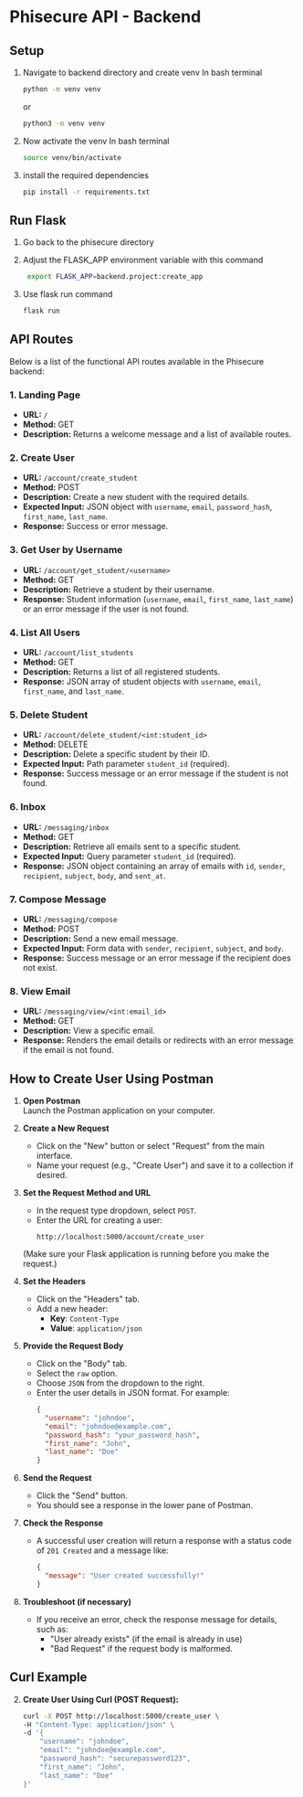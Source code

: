 # Phisecure API - Backend

## Setup

1. Navigate to backend directory and create venv
    In bash terminal
    ```bash
    python -m venv venv
    ```
   or
    ```bash
    python3 -m venv venv
    ```
3. Now activate the venv
    In bash terminal
    ```bash
    source venv/bin/activate
    ```
4. install the required dependencies
    ```bash
    pip install -r requirements.txt
    ```

## Run Flask

1. Go back to the phisecure directory

2. Adjust the FLASK_APP environment variable with this command
   ```bash
    export FLASK_APP=backend.project:create_app
   ```

3. Use flask run command
    ```bash
    flask run
    ```

## API Routes

Below is a list of the functional API routes available in the Phisecure backend:

### 1. Landing Page
   - **URL:** `/`
   - **Method:** GET
   - **Description:** Returns a welcome message and a list of available routes.

### 2. Create User
   - **URL:** `/account/create_student`
   - **Method:** POST
   - **Description:** Create a new student with the required details.
   - **Expected Input:** JSON object with `username`, `email`, `password_hash`, `first_name`, `last_name`.
   - **Response:** Success or error message.

### 3. Get User by Username
   - **URL:** `/account/get_student/<username>`
   - **Method:** GET
   - **Description:** Retrieve a student by their username.
   - **Response:** Student information (`username`, `email`, `first_name`, `last_name`) or an error message if the user is not found.

### 4. List All Users
   - **URL:** `/account/list_students`
   - **Method:** GET
   - **Description:** Returns a list of all registered students.
   - **Response:** JSON array of student objects with `username`, `email`, `first_name`, and `last_name`.

### 5. Delete Student
   - **URL:** `/account/delete_student/<int:student_id>`
   - **Method:** DELETE
   - **Description:** Delete a specific student by their ID.
   - **Expected Input:** Path parameter `student_id` (required).
   - **Response:** Success message or an error message if the student is not found.

### 6. Inbox
   - **URL:** `/messaging/inbox`
   - **Method:** GET
   - **Description:** Retrieve all emails sent to a specific student.
   - **Expected Input:** Query parameter `student_id` (required).
   - **Response:** JSON object containing an array of emails with `id`, `sender`, `recipient`, `subject`, `body`, and `sent_at`.

### 7. Compose Message
   - **URL:** `/messaging/compose`
   - **Method:** POST
   - **Description:** Send a new email message.
   - **Expected Input:** Form data with `sender`, `recipient`, `subject`, and `body`.
   - **Response:** Success message or an error message if the recipient does not exist.

### 8. View Email
   - **URL:** `/messaging/view/<int:email_id>`
   - **Method:** GET
   - **Description:** View a specific email.
   - **Response:** Renders the email details or redirects with an error message if the email is not found.

## How to Create User Using Postman
1. **Open Postman**  
   Launch the Postman application on your computer.

2. **Create a New Request**  
   - Click on the "New" button or select "Request" from the main interface.
   - Name your request (e.g., "Create User") and save it to a collection if desired.

3. **Set the Request Method and URL**  
   - In the request type dropdown, select `POST`.
   - Enter the URL for creating a user:
     ```
     http://localhost:5000/account/create_user
     ```
   (Make sure your Flask application is running before you make the request.)

4. **Set the Headers**  
   - Click on the "Headers" tab.
   - Add a new header:
     - **Key**: `Content-Type`
     - **Value**: `application/json`

5. **Provide the Request Body**  
   - Click on the "Body" tab.
   - Select the `raw` option.
   - Choose `JSON` from the dropdown to the right.
   - Enter the user details in JSON format. For example:
     ```json
     {
       "username": "johndoe",
       "email": "johndoe@example.com",
       "password_hash": "your_password_hash",
       "first_name": "John",
       "last_name": "Doe"
     }
     ```

6. **Send the Request**  
   - Click the "Send" button.
   - You should see a response in the lower pane of Postman.

7. **Check the Response**  
   - A successful user creation will return a response with a status code of `201 Created` and a message like:
     ```json
     {
       "message": "User created successfully!"
     }
     ```

8. **Troubleshoot (if necessary)**  
   - If you receive an error, check the response message for details, such as:
     - "User already exists" (if the email is already in use)
     - "Bad Request" if the request body is malformed.

## Curl Example
2. **Create User Using Curl (POST Request):**
   ```bash
   curl -X POST http://localhost:5000/create_user \
   -H "Content-Type: application/json" \
   -d '{
       "username": "johndoe",
       "email": "johndoe@example.com",
       "password_hash": "securepassword123",
       "first_name": "John",
       "last_name": "Doe"
   }'

